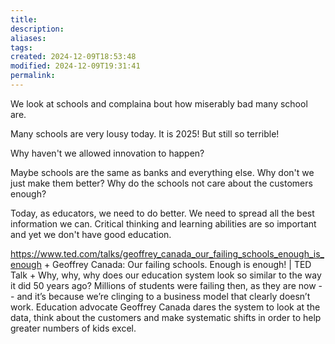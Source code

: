 ```yaml
---
title: 
description: 
aliases: 
tags: 
created: 2024-12-09T18:53:48
modified: 2024-12-09T19:31:41
permalink: 
---
```



We look at schools and complaina bout how miserably bad many school are.

Many schools are very lousy today. It is 2025! But still so terrible!

Why haven't we allowed innovation to happen?


Maybe schools are the same as banks and everything else. Why don't we just make them better? Why do the schools not care about the customers enough?

Today, as educators, we need to do better. We need to spread all the best information we can. Critical thinking and learning abilities are so important and yet we don't have good education.




https://www.ted.com/talks/geoffrey_canada_our_failing_schools_enough_is_enough + Geoffrey Canada: Our failing schools. Enough is enough! | TED Talk + Why, why, why does our education system look so similar to the way it did 50 years ago? Millions of students were failing then, as they are now -- and it’s because we’re clinging to a business model that clearly doesn’t work. Education advocate Geoffrey Canada dares the system to look at the data, think about the customers and make systematic shifts in order to help greater numbers of kids excel.
